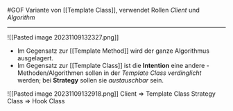 #GOF Variante von [[Template Class]], verwendet Rollen _Client_ und _Algorithm_

---
![[Pasted image 20231109132327.png]]
- Im Gegensatz zur [[Template Method]] wird der ganze Algorithmus ausgelagert.
- Im Gegensatz zur [[Template Class]] ist die **Intention** eine andere - Methoden/Algorithmen sollen in der _Template Class verdinglicht_ werden; bei **Strategy** sollen sie _austauschbar_ sein.

![[Pasted image 20231109132918.png]]
Client => Template Class
Strategy Class => Hook Class